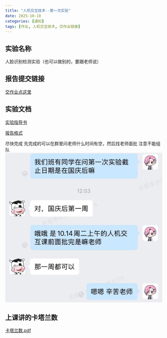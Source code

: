 ```yaml
---
title: "人机交互技术--第一次实验"
date: 2025-10-10
categories: [通知]
tags: [作业, 人机交互技术, 交作业链接]
---
```

## 实验名称
人脸识别检测实验（也可以做别的，要跟老师说）

## 报告提交链接
[交作业点这里](https://docs.qq.com/form/page/DVERDUVh6TXNRSUZx)

## 实验文档

[实验指导书](/assets/docs/post/20251010/RenjiExp1Ins.docx)

[报告格式](/assets/docs/post/20251010/RenjiExp1Type.docx)

尽快完成 
先完成的可以在群里问老师什么时间有空，然后找老师面批 
注意不能组队
![](/assets/img/post/20251010/人机交互第一次实验.png)

## 上课讲的卡塔兰数

[卡塔兰数.pdf](/assets/docs/post/20251010/katalan.pdf)